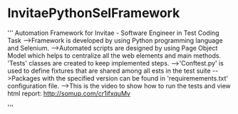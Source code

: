 # InvitaePythonSelFramework
'''
       Automation Framework for Invitae - Software Engineer in Test Coding Task
-->Framework is developed by using Python programming language and Selenium. 
-->Automated scripts are designed by using Page Object Model which helps to centralize all the web elements and main methods. 'Tests' classes are created to keep implemented steps. 
-->'Conftest.py' is used to define fixtures that are shared among all ests in the test suite
-->Packages with the specified version can be found in 'requiremements.txt' configuration file.
-->This is the video to show how to run the tests and view html report: http://somup.com/cr1ifxquMv


'''
